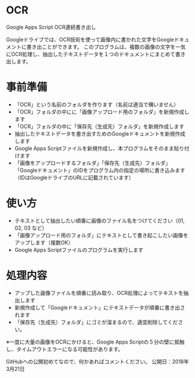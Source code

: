 # OCR
Google Apps Script OCR連続書き出し

Googleドライブでは、OCR技術を使って画像内に書かれた文字をGoogleドキュメントに書き出ことができます。
このプログラムは、複数の画像の文字を一気にOCR処理し、抽出したテキストデータを１つのドキュメントにまとめて書き出します。

# 事前準備
* 「OCR」という名前のフォルダを作ります（名前は適当で構いません）
* 「OCR」フォルダの中にに「画像アップロード用のフォルダ」を新規作成します
* 「OCR」フォルダの中に「保存先（生成先）フォルダ」を新規作成します
* 抽出したテキストデータを書き出すためのGoogleドキュメントを新規作成します
* Google Apps Scriptファイルを新規作成し、本プログラムをそのまま貼り付けます
* 「画像をアップロードするフォルダ」「保存先（生成先）フォルダ」「Googleドキュメント」のIDをプログラム内の指定の場所に書き込みます（IDはGoogleドライブのURLに記載されています）

# 使い方
* テキストとして抽出したい順番に画像のファイル名をつけてください（01, 02, 03 など）
* 「画像アップロード用のフォルダ」にテキストとして書き起こしたい画像をアップします（複数OK）
* Google Apps Scriptファイルのプログラムを実行します

# 処理内容
* アップした画像ファイルを順番に読み取り、OCR処理によってテキストを抽出します
* 新規作成して「Googleドキュメント」にテキストデータが順番に書き出されます
* 「保存先（生成先）フォルダ」にゴミが溜まるので、適宜削除してください。

※一度に大量の画像をOCRにかけると、Google Apps Scriptの５分の壁に抵触し、タイムアウトエラーになる可能性があります。

GitHubへの公開初めてなので、何かあればコメントください。
公開日：2018年3月21日
